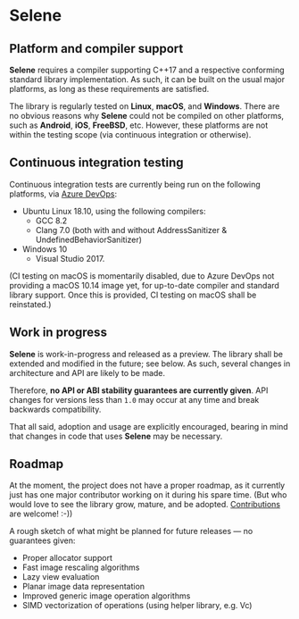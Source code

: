 # Selene

## Platform and compiler support

**Selene** requires a compiler supporting C++17 and a respective conforming standard library implementation.
As such, it can be built on the usual major platforms, as long as these requirements are satisfied.

The library is regularly tested on **Linux**, **macOS**, and **Windows**.
There are no obvious reasons why **Selene** could not be compiled on other platforms, such as **Android**, **iOS**,
**FreeBSD**, etc.
However, these platforms are not within the testing scope (via continuous integration or otherwise).

## Continuous integration testing

Continuous integration tests are currently being run on the following platforms, via
[Azure DevOps](https://dev.azure.com):
- Ubuntu Linux 18.10, using the following compilers:
    - GCC 8.2
    - Clang 7.0 (both with and without AddressSanitizer &amp; UndefinedBehaviorSanitizer)
- Windows 10
    - Visual Studio 2017.

(CI testing on macOS is momentarily disabled, due to Azure DevOps not providing a macOS 10.14 image yet, for
up-to-date compiler and standard library support. Once this is provided, CI testing on macOS shall be
reinstated.)

## Work in progress

**Selene** is work-in-progress and released as a preview.
The library shall be extended and modified in the future; see below.
As such, several changes in architecture and API are likely to be made.

Therefore, **no API or ABI stability guarantees are currently given**.
API changes for versions less than `1.0` may occur at any time and break backwards compatibility.

That all said, adoption and usage are explicitly encouraged, bearing in mind that changes in code that
uses **Selene** may be necessary.

## Roadmap

At the moment, the project does not have a proper roadmap, as it currently just has one major contributor working on
it during his spare time.
(But who would love to see the library grow, mature, and be adopted. [Contributions](../CONTRIBUTING.md)
are welcome! :-)) 

A rough sketch of what might be planned for future releases &mdash; no guarantees given:
* Proper allocator support
* Fast image rescaling algorithms
* Lazy view evaluation
* Planar image data representation
* Improved generic image operation algorithms
* SIMD vectorization of operations (using helper library, e.g. Vc)
